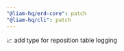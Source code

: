 ```yaml
---
"@liam-hq/erd-core": patch
"@liam-hq/cli": patch
---
```


:chart_with_upwards_trend: add type for reposition table logging
